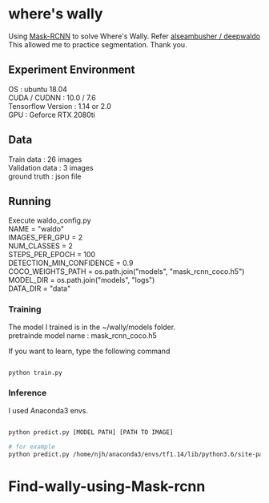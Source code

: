 where's wally
=========

Using [Mask-RCNN](https://github.com/matterport/Mask_RCNN) to solve Where's Wally. 
Refer [alseambusher / deepwaldo ](https://github.com/alseambusher/deepwaldo)
This allowed me to practice segmentation. Thank you.

## Experiment Environment

OS : ubuntu 18.04   
CUDA / CUDNN : 10.0 / 7.6   
Tensorflow Version : 1.14 or 2.0   
GPU : Geforce RTX 2080ti   


## Data

Train data : 26 images   
Validation data : 3 images   
ground truth : json file   

## Running 

Execute waldo_config.py   
NAME = "waldo"   
    IMAGES_PER_GPU = 2   
    NUM_CLASSES = 2   
    STEPS_PER_EPOCH = 100   
    DETECTION_MIN_CONFIDENCE = 0.9   
    COCO_WEIGHTS_PATH = os.path.join("models", "mask_rcnn_coco.h5")   
    MODEL_DIR = os.path.join("models", "logs")   
    DATA_DIR = "data"   

### Training

The model I trained is in the ~/wally/models folder.   
pretrainde model name : mask_rcnn_coco.h5   

If you want to learn, type the following command    

```bash

python train.py

```

### Inference 

I used Anaconda3 envs.

```bash

python predict.py [MODEL PATH] [PATH TO IMAGE]

# for example
python predict.py /home/njh/anaconda3/envs/tf1.14/lib/python3.6/site-packages/tensorflow/wally/models/logs/waldo20200212T1130/mask_rcnn_waldo_0099.h5 /home/njh/anaconda3/envs/tf1.14/lib/python3.6/site-packages/tensorflow/wally/data/val/15.jpg 

```
 

# Find-wally-using-Mask-rcnn
